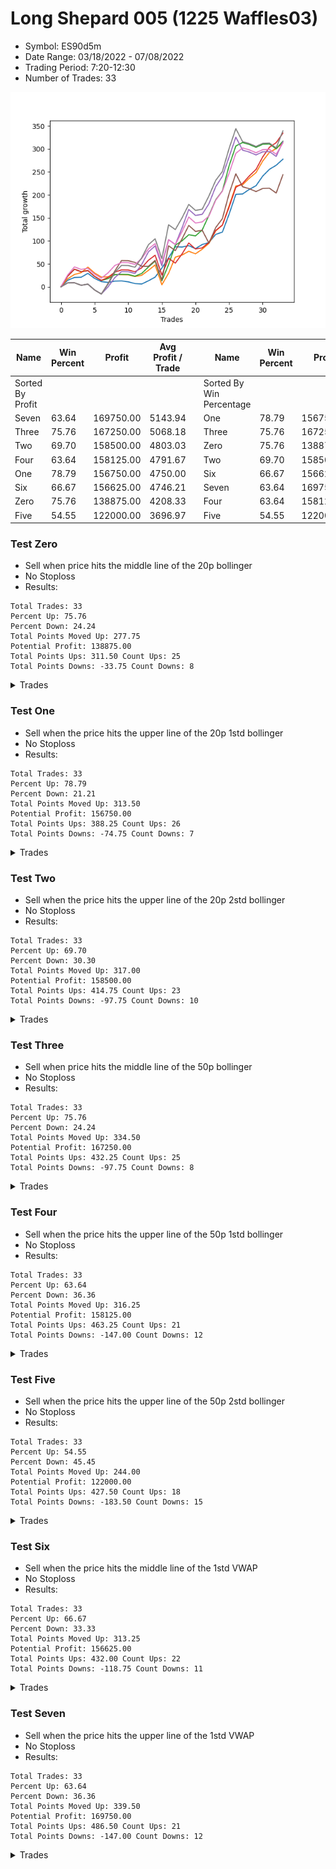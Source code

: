 # Long Shepard 005 (1225 Waffles03) 
- Symbol: ES90d5m
- Date Range: 03/18/2022 - 07/08/2022
- Trading Period: 7:20-12:30
- Number of Trades: 33

![Plot](LongShepard005(1225Waffles03)ES90d5m.png)

| Name | Win Percent | Profit | Avg Profit / Trade |     | Name | Win Percent | Profit | Avg Profit / Trade |
| ---- | ----------- | ------ | ------------------ | --- | ---- | ----------- | ------ | ------------------ |
| Sorted By <br> Profit | | | | | Sorted By <br> Win Percentage ||||
| Seven | 63.64 | 169750.00 | 5143.94 |     | One | 78.79 | 156750.00 | 4750.00 |
| Three | 75.76 | 167250.00 | 5068.18 |     | Three | 75.76 | 167250.00 | 5068.18 |
| Two | 69.70 | 158500.00 | 4803.03 |     | Zero | 75.76 | 138875.00 | 4208.33 |
| Four | 63.64 | 158125.00 | 4791.67 |     | Two | 69.70 | 158500.00 | 4803.03 |
| One | 78.79 | 156750.00 | 4750.00 |     | Six | 66.67 | 156625.00 | 4746.21 |
| Six | 66.67 | 156625.00 | 4746.21 |     | Seven | 63.64 | 169750.00 | 5143.94 |
| Zero | 75.76 | 138875.00 | 4208.33 |     | Four | 63.64 | 158125.00 | 4791.67 |
| Five | 54.55 | 122000.00 | 3696.97 |     | Five | 54.55 | 122000.00 | 3696.97 |

### Test Zero
* Sell when price hits the middle line of the 20p bollinger
* No Stoploss
* Results:
```
Total Trades: 33
Percent Up: 75.76
Percent Down: 24.24
Total Points Moved Up: 277.75
Potential Profit: 138875.00
Total Points Ups: 311.50 Count Ups: 25
Total Points Downs: -33.75 Count Downs: 8
```

<details><summary>Trades</summary>

<code>In: 2022-03-21 10:30:00		Out: 2022-03-21 11:00:15		Total Position Time: 30:15		Total Move Up: 14.25		Total to Date: 14.25</code> <br />
<code>In: 2022-03-21 10:35:00		Out: 2022-03-21 11:00:15		Total Position Time: 25:15		Total Move Up: 6.00		Total to Date: 20.25</code> <br />
<code>In: 2022-03-23 10:55:00		Out: 2022-03-23 11:28:15		Total Position Time: 33:15		Total Move Up: 0.50		Total to Date: 20.75</code> <br />
<code>In: 2022-03-23 11:15:00		Out: 2022-03-23 11:28:15		Total Position Time: 13:15		Total Move Up: 8.50		Total to Date: 29.25</code> <br />
<code>In: 2022-03-30 11:05:00		Out: 2022-03-30 12:47:25		Total Position Time: 102:25		Total Move Up: -11.00		Total to Date: 18.25</code> <br />
<code>In: 2022-03-30 11:35:00		Out: 2022-03-30 12:47:25		Total Position Time: 72:25		Total Move Up: -7.00		Total to Date: 11.25</code> <br />
<code>In: 2022-04-01 09:25:00		Out: 2022-04-01 10:36:15		Total Position Time: 71:15		Total Move Up: -1.75		Total to Date: 9.50</code> <br />
<code>In: 2022-04-01 09:40:00		Out: 2022-04-01 10:36:15		Total Position Time: 56:15		Total Move Up: 2.75		Total to Date: 12.25</code> <br />
<code>In: 2022-04-07 08:20:00		Out: 2022-04-07 09:10:45		Total Position Time: 50:45		Total Move Up: 0.50		Total to Date: 12.75</code> <br />
<code>In: 2022-04-12 11:45:00		Out: 2022-04-12 12:47:25		Total Position Time: 62:25		Total Move Up: -2.00		Total to Date: 10.75</code> <br />
<code>In: 2022-04-14 12:15:00		Out: 2022-04-14 12:50:00		Total Position Time: 35:00		Total Move Up: -3.75		Total to Date: 7.00</code> <br />
<code>In: 2022-04-18 08:55:00		Out: 2022-04-18 09:55:05		Total Position Time: 60:05		Total Move Up: -1.00		Total to Date: 6.00</code> <br />
<code>In: 2022-04-18 09:40:00		Out: 2022-04-18 09:55:05		Total Position Time: 15:05		Total Move Up: 7.00		Total to Date: 13.00</code> <br />
<code>In: 2022-04-20 12:05:00		Out: 2022-04-20 12:25:05		Total Position Time: 20:05		Total Move Up: 8.00		Total to Date: 21.00</code> <br />
<code>In: 2022-04-21 10:20:00		Out: 2022-04-21 10:31:15		Total Position Time: 11:15		Total Move Up: 19.75		Total to Date: 40.75</code> <br />
<code>In: 2022-05-02 11:45:00		Out: 2022-05-02 11:53:40		Total Position Time: 08:40		Total Move Up: 22.25		Total to Date: 63.00</code> <br />
<code>In: 2022-05-11 11:00:00		Out: 2022-05-11 11:23:35		Total Position Time: 23:35		Total Move Up: 24.25		Total to Date: 87.25</code> <br />
<code>In: 2022-05-12 11:00:00		Out: 2022-05-12 12:04:55		Total Position Time: 64:55		Total Move Up: -0.75		Total to Date: 86.50</code> <br />
<code>In: 2022-05-12 11:15:00		Out: 2022-05-12 12:04:55		Total Position Time: 49:55		Total Move Up: 3.00		Total to Date: 89.50</code> <br />
<code>In: 2022-06-08 10:15:00		Out: 2022-06-08 11:45:20		Total Position Time: 90:20		Total Move Up: -6.50		Total to Date: 83.00</code> <br />
<code>In: 2022-06-08 10:40:00		Out: 2022-06-08 11:45:20		Total Position Time: 65:20		Total Move Up: 9.00		Total to Date: 92.00</code> <br />
<code>In: 2022-06-13 07:30:00		Out: 2022-06-13 08:23:35		Total Position Time: 53:35		Total Move Up: 4.25		Total to Date: 96.25</code> <br />
<code>In: 2022-06-14 12:25:00		Out: 2022-06-14 12:30:55		Total Position Time: 05:55		Total Move Up: 17.75		Total to Date: 114.00</code> <br />
<code>In: 2022-06-14 12:30:00		Out: 2022-06-14 12:35:10		Total Position Time: 05:10		Total Move Up: 5.00		Total to Date: 119.00</code> <br />
<code>In: 2022-06-15 11:35:00		Out: 2022-06-15 11:40:10		Total Position Time: 05:10		Total Move Up: 39.25		Total to Date: 158.25</code> <br />
<code>In: 2022-06-15 11:40:00		Out: 2022-06-15 11:45:10		Total Position Time: 05:10		Total Move Up: 43.00		Total to Date: 201.25</code> <br />
<code>In: 2022-06-16 07:20:00		Out: 2022-06-16 08:25:50		Total Position Time: 65:50		Total Move Up: 0.75		Total to Date: 202.00</code> <br />
<code>In: 2022-06-16 11:35:00		Out: 2022-06-16 12:09:35		Total Position Time: 34:35		Total Move Up: 10.00		Total to Date: 212.00</code> <br />
<code>In: 2022-06-16 11:40:00		Out: 2022-06-16 12:09:35		Total Position Time: 29:35		Total Move Up: 8.00		Total to Date: 220.00</code> <br />
<code>In: 2022-06-16 11:55:00		Out: 2022-06-16 12:09:35		Total Position Time: 14:35		Total Move Up: 21.00		Total to Date: 241.00</code> <br />
<code>In: 2022-06-16 12:00:00		Out: 2022-06-16 12:09:35		Total Position Time: 09:35		Total Move Up: 14.75		Total to Date: 255.75</code> <br />
<code>In: 2022-06-16 12:05:00		Out: 2022-06-16 12:10:10		Total Position Time: 05:10		Total Move Up: 8.75		Total to Date: 264.50</code> <br />
<code>In: 2022-06-23 10:05:00		Out: 2022-06-23 10:23:20		Total Position Time: 18:20		Total Move Up: 13.25		Total to Date: 277.75</code> <br />


</details>

### Test One
* Sell when the price hits the upper line of the 20p 1std bollinger
* No Stoploss
* Results:
```
Total Trades: 33
Percent Up: 78.79
Percent Down: 21.21
Total Points Moved Up: 313.50
Potential Profit: 156750.00
Total Points Ups: 388.25 Count Ups: 26
Total Points Downs: -74.75 Count Downs: 7
```

<details><summary>Trades</summary>

<code>In: 2022-03-21 10:30:00		Out: 2022-03-21 11:21:40		Total Position Time: 51:40		Total Move Up: 17.50		Total to Date: 17.50</code> <br />
<code>In: 2022-03-21 10:35:00		Out: 2022-03-21 11:21:40		Total Position Time: 46:40		Total Move Up: 9.25		Total to Date: 26.75</code> <br />
<code>In: 2022-03-23 10:55:00		Out: 2022-03-23 11:48:45		Total Position Time: 53:45		Total Move Up: 4.00		Total to Date: 30.75</code> <br />
<code>In: 2022-03-23 11:15:00		Out: 2022-03-23 11:48:45		Total Position Time: 33:45		Total Move Up: 12.00		Total to Date: 42.75</code> <br />
<code>In: 2022-03-30 11:05:00		Out: 2022-03-30 12:50:00		Total Position Time: 105:00		Total Move Up: -12.75		Total to Date: 30.00</code> <br />
<code>In: 2022-03-30 11:35:00		Out: 2022-03-30 12:50:00		Total Position Time: 75:00		Total Move Up: -8.75		Total to Date: 21.25</code> <br />
<code>In: 2022-04-01 09:25:00		Out: 2022-04-01 10:37:05		Total Position Time: 72:05		Total Move Up: 0.50		Total to Date: 21.75</code> <br />
<code>In: 2022-04-01 09:40:00		Out: 2022-04-01 10:37:05		Total Position Time: 57:05		Total Move Up: 5.00		Total to Date: 26.75</code> <br />
<code>In: 2022-04-07 08:20:00		Out: 2022-04-07 10:03:10		Total Position Time: 103:10		Total Move Up: -0.50		Total to Date: 26.25</code> <br />
<code>In: 2022-04-12 11:45:00		Out: 2022-04-12 12:50:00		Total Position Time: 65:00		Total Move Up: -0.25		Total to Date: 26.00</code> <br />
<code>In: 2022-04-14 12:15:00		Out: 2022-04-14 12:50:00		Total Position Time: 35:00		Total Move Up: -3.75		Total to Date: 22.25</code> <br />
<code>In: 2022-04-18 08:55:00		Out: 2022-04-18 10:08:10		Total Position Time: 73:10		Total Move Up: 2.75		Total to Date: 25.00</code> <br />
<code>In: 2022-04-18 09:40:00		Out: 2022-04-18 10:08:10		Total Position Time: 28:10		Total Move Up: 10.75		Total to Date: 35.75</code> <br />
<code>In: 2022-04-20 12:05:00		Out: 2022-04-20 12:45:15		Total Position Time: 40:15		Total Move Up: 11.75		Total to Date: 47.50</code> <br />
<code>In: 2022-04-21 10:20:00		Out: 2022-04-21 12:50:00		Total Position Time: 150:00		Total Move Up: -43.25		Total to Date: 4.25</code> <br />
<code>In: 2022-05-02 11:45:00		Out: 2022-05-02 12:05:15		Total Position Time: 20:15		Total Move Up: 25.25		Total to Date: 29.50</code> <br />
<code>In: 2022-05-11 11:00:00		Out: 2022-05-11 11:25:45		Total Position Time: 25:45		Total Move Up: 35.00		Total to Date: 64.50</code> <br />
<code>In: 2022-05-12 11:00:00		Out: 2022-05-12 12:18:20		Total Position Time: 78:20		Total Move Up: 4.50		Total to Date: 69.00</code> <br />
<code>In: 2022-05-12 11:15:00		Out: 2022-05-12 12:18:20		Total Position Time: 63:20		Total Move Up: 8.25		Total to Date: 77.25</code> <br />
<code>In: 2022-06-08 10:15:00		Out: 2022-06-08 12:21:10		Total Position Time: 126:10		Total Move Up: -5.50		Total to Date: 71.75</code> <br />
<code>In: 2022-06-08 10:40:00		Out: 2022-06-08 12:21:10		Total Position Time: 101:10		Total Move Up: 10.00		Total to Date: 81.75</code> <br />
<code>In: 2022-06-13 07:30:00		Out: 2022-06-13 08:40:05		Total Position Time: 70:05		Total Move Up: 12.75		Total to Date: 94.50</code> <br />
<code>In: 2022-06-14 12:25:00		Out: 2022-06-14 12:38:05		Total Position Time: 13:05		Total Move Up: 27.00		Total to Date: 121.50</code> <br />
<code>In: 2022-06-14 12:30:00		Out: 2022-06-14 12:38:05		Total Position Time: 08:05		Total Move Up: 12.75		Total to Date: 134.25</code> <br />
<code>In: 2022-06-15 11:35:00		Out: 2022-06-15 11:40:30		Total Position Time: 05:30		Total Move Up: 42.25		Total to Date: 176.50</code> <br />
<code>In: 2022-06-15 11:40:00		Out: 2022-06-15 11:45:10		Total Position Time: 05:10		Total Move Up: 43.00		Total to Date: 219.50</code> <br />
<code>In: 2022-06-16 07:20:00		Out: 2022-06-16 10:01:45		Total Position Time: 161:45		Total Move Up: 2.50		Total to Date: 222.00</code> <br />
<code>In: 2022-06-16 11:35:00		Out: 2022-06-16 12:20:15		Total Position Time: 45:15		Total Move Up: 14.25		Total to Date: 236.25</code> <br />
<code>In: 2022-06-16 11:40:00		Out: 2022-06-16 12:20:15		Total Position Time: 40:15		Total Move Up: 12.25		Total to Date: 248.50</code> <br />
<code>In: 2022-06-16 11:55:00		Out: 2022-06-16 12:20:15		Total Position Time: 25:15		Total Move Up: 25.25		Total to Date: 273.75</code> <br />
<code>In: 2022-06-16 12:00:00		Out: 2022-06-16 12:20:15		Total Position Time: 20:15		Total Move Up: 19.00		Total to Date: 292.75</code> <br />
<code>In: 2022-06-16 12:05:00		Out: 2022-06-16 12:20:15		Total Position Time: 15:15		Total Move Up: 8.00		Total to Date: 300.75</code> <br />
<code>In: 2022-06-23 10:05:00		Out: 2022-06-23 10:50:10		Total Position Time: 45:10		Total Move Up: 12.75		Total to Date: 313.50</code> <br />


</details>

### Test Two
* Sell when the price hits the upper line of the 20p 2std bollinger
* No Stoploss
* Results:
```
Total Trades: 33
Percent Up: 69.70
Percent Down: 30.30
Total Points Moved Up: 317.00
Potential Profit: 158500.00
Total Points Ups: 414.75 Count Ups: 23
Total Points Downs: -97.75 Count Downs: 10
```

<details><summary>Trades</summary>

<code>In: 2022-03-21 10:30:00		Out: 2022-03-21 11:29:05		Total Position Time: 59:05		Total Move Up: 23.25		Total to Date: 23.25</code> <br />
<code>In: 2022-03-21 10:35:00		Out: 2022-03-21 11:29:05		Total Position Time: 54:05		Total Move Up: 15.00		Total to Date: 38.25</code> <br />
<code>In: 2022-03-23 10:55:00		Out: 2022-03-23 12:50:00		Total Position Time: 115:00		Total Move Up: -5.50		Total to Date: 32.75</code> <br />
<code>In: 2022-03-23 11:15:00		Out: 2022-03-23 12:50:00		Total Position Time: 95:00		Total Move Up: 2.50		Total to Date: 35.25</code> <br />
<code>In: 2022-03-30 11:05:00		Out: 2022-03-30 12:50:00		Total Position Time: 105:00		Total Move Up: -12.75		Total to Date: 22.50</code> <br />
<code>In: 2022-03-30 11:35:00		Out: 2022-03-30 12:50:00		Total Position Time: 75:00		Total Move Up: -8.75		Total to Date: 13.75</code> <br />
<code>In: 2022-04-01 09:25:00		Out: 2022-04-01 10:38:20		Total Position Time: 73:20		Total Move Up: 4.00		Total to Date: 17.75</code> <br />
<code>In: 2022-04-01 09:40:00		Out: 2022-04-01 10:38:20		Total Position Time: 58:20		Total Move Up: 8.50		Total to Date: 26.25</code> <br />
<code>In: 2022-04-07 08:20:00		Out: 2022-04-07 10:06:40		Total Position Time: 106:40		Total Move Up: 0.75		Total to Date: 27.00</code> <br />
<code>In: 2022-04-12 11:45:00		Out: 2022-04-12 12:50:00		Total Position Time: 65:00		Total Move Up: -0.25		Total to Date: 26.75</code> <br />
<code>In: 2022-04-14 12:15:00		Out: 2022-04-14 12:50:00		Total Position Time: 35:00		Total Move Up: -3.75		Total to Date: 23.00</code> <br />
<code>In: 2022-04-18 08:55:00		Out: 2022-04-18 10:10:25		Total Position Time: 75:25		Total Move Up: 6.00		Total to Date: 29.00</code> <br />
<code>In: 2022-04-18 09:40:00		Out: 2022-04-18 10:10:25		Total Position Time: 30:25		Total Move Up: 14.00		Total to Date: 43.00</code> <br />
<code>In: 2022-04-20 12:05:00		Out: 2022-04-20 12:50:00		Total Position Time: 45:00		Total Move Up: 13.00		Total to Date: 56.00</code> <br />
<code>In: 2022-04-21 10:20:00		Out: 2022-04-21 12:50:00		Total Position Time: 150:00		Total Move Up: -43.25		Total to Date: 12.75</code> <br />
<code>In: 2022-05-02 11:45:00		Out: 2022-05-02 12:09:40		Total Position Time: 24:40		Total Move Up: 35.75		Total to Date: 48.50</code> <br />
<code>In: 2022-05-11 11:00:00		Out: 2022-05-11 11:44:25		Total Position Time: 44:25		Total Move Up: 42.00		Total to Date: 90.50</code> <br />
<code>In: 2022-05-12 11:00:00		Out: 2022-05-12 12:19:20		Total Position Time: 79:20		Total Move Up: 9.50		Total to Date: 100.00</code> <br />
<code>In: 2022-05-12 11:15:00		Out: 2022-05-12 12:19:20		Total Position Time: 64:20		Total Move Up: 13.25		Total to Date: 113.25</code> <br />
<code>In: 2022-06-08 10:15:00		Out: 2022-06-08 12:22:55		Total Position Time: 127:55		Total Move Up: -2.50		Total to Date: 110.75</code> <br />
<code>In: 2022-06-08 10:40:00		Out: 2022-06-08 12:22:55		Total Position Time: 102:55		Total Move Up: 13.00		Total to Date: 123.75</code> <br />
<code>In: 2022-06-13 07:30:00		Out: 2022-06-13 09:34:05		Total Position Time: 124:05		Total Move Up: 31.75		Total to Date: 155.50</code> <br />
<code>In: 2022-06-14 12:25:00		Out: 2022-06-14 12:50:00		Total Position Time: 25:00		Total Move Up: 33.75		Total to Date: 189.25</code> <br />
<code>In: 2022-06-14 12:30:00		Out: 2022-06-14 12:50:00		Total Position Time: 20:00		Total Move Up: 19.50		Total to Date: 208.75</code> <br />
<code>In: 2022-06-15 11:35:00		Out: 2022-06-15 11:41:00		Total Position Time: 06:00		Total Move Up: 54.75		Total to Date: 263.50</code> <br />
<code>In: 2022-06-15 11:40:00		Out: 2022-06-15 11:45:10		Total Position Time: 05:10		Total Move Up: 43.00		Total to Date: 306.50</code> <br />
<code>In: 2022-06-16 07:20:00		Out: 2022-06-16 10:08:10		Total Position Time: 168:10		Total Move Up: 7.50		Total to Date: 314.00</code> <br />
<code>In: 2022-06-16 11:35:00		Out: 2022-06-16 12:50:00		Total Position Time: 75:00		Total Move Up: -4.25		Total to Date: 309.75</code> <br />
<code>In: 2022-06-16 11:40:00		Out: 2022-06-16 12:50:00		Total Position Time: 70:00		Total Move Up: -6.25		Total to Date: 303.50</code> <br />
<code>In: 2022-06-16 11:55:00		Out: 2022-06-16 12:50:00		Total Position Time: 55:00		Total Move Up: 6.75		Total to Date: 310.25</code> <br />
<code>In: 2022-06-16 12:00:00		Out: 2022-06-16 12:50:00		Total Position Time: 50:00		Total Move Up: 0.50		Total to Date: 310.75</code> <br />
<code>In: 2022-06-16 12:05:00		Out: 2022-06-16 12:50:00		Total Position Time: 45:00		Total Move Up: -10.50		Total to Date: 300.25</code> <br />
<code>In: 2022-06-23 10:05:00		Out: 2022-06-23 11:02:10		Total Position Time: 57:10		Total Move Up: 16.75		Total to Date: 317.00</code> <br />


</details>

### Test Three
* Sell when price hits the middle line of the 50p bollinger
* No Stoploss
* Results:
```
Total Trades: 33
Percent Up: 75.76
Percent Down: 24.24
Total Points Moved Up: 334.50
Potential Profit: 167250.00
Total Points Ups: 432.25 Count Ups: 25
Total Points Downs: -97.75 Count Downs: 8
```

<details><summary>Trades</summary>

<code>In: 2022-03-21 10:30:00		Out: 2022-03-21 11:30:15		Total Position Time: 60:15		Total Move Up: 23.25		Total to Date: 23.25</code> <br />
<code>In: 2022-03-21 10:35:00		Out: 2022-03-21 11:30:15		Total Position Time: 55:15		Total Move Up: 15.00		Total to Date: 38.25</code> <br />
<code>In: 2022-03-23 10:55:00		Out: 2022-03-23 12:50:00		Total Position Time: 115:00		Total Move Up: -5.50		Total to Date: 32.75</code> <br />
<code>In: 2022-03-23 11:15:00		Out: 2022-03-23 12:50:00		Total Position Time: 95:00		Total Move Up: 2.50		Total to Date: 35.25</code> <br />
<code>In: 2022-03-30 11:05:00		Out: 2022-03-30 12:50:00		Total Position Time: 105:00		Total Move Up: -12.75		Total to Date: 22.50</code> <br />
<code>In: 2022-03-30 11:35:00		Out: 2022-03-30 12:50:00		Total Position Time: 75:00		Total Move Up: -8.75		Total to Date: 13.75</code> <br />
<code>In: 2022-04-01 09:25:00		Out: 2022-04-01 11:02:35		Total Position Time: 97:35		Total Move Up: 6.75		Total to Date: 20.50</code> <br />
<code>In: 2022-04-01 09:40:00		Out: 2022-04-01 11:02:35		Total Position Time: 82:35		Total Move Up: 11.25		Total to Date: 31.75</code> <br />
<code>In: 2022-04-07 08:20:00		Out: 2022-04-07 10:11:40		Total Position Time: 111:40		Total Move Up: 5.00		Total to Date: 36.75</code> <br />
<code>In: 2022-04-12 11:45:00		Out: 2022-04-12 12:50:00		Total Position Time: 65:00		Total Move Up: -0.25		Total to Date: 36.50</code> <br />
<code>In: 2022-04-14 12:15:00		Out: 2022-04-14 12:50:00		Total Position Time: 35:00		Total Move Up: -3.75		Total to Date: 32.75</code> <br />
<code>In: 2022-04-18 08:55:00		Out: 2022-04-18 10:31:35		Total Position Time: 96:35		Total Move Up: 8.50		Total to Date: 41.25</code> <br />
<code>In: 2022-04-18 09:40:00		Out: 2022-04-18 10:31:35		Total Position Time: 51:35		Total Move Up: 16.50		Total to Date: 57.75</code> <br />
<code>In: 2022-04-20 12:05:00		Out: 2022-04-20 12:25:50		Total Position Time: 20:50		Total Move Up: 11.00		Total to Date: 68.75</code> <br />
<code>In: 2022-04-21 10:20:00		Out: 2022-04-21 12:50:00		Total Position Time: 150:00		Total Move Up: -43.25		Total to Date: 25.50</code> <br />
<code>In: 2022-05-02 11:45:00		Out: 2022-05-02 12:10:10		Total Position Time: 25:10		Total Move Up: 36.50		Total to Date: 62.00</code> <br />
<code>In: 2022-05-11 11:00:00		Out: 2022-05-11 12:50:00		Total Position Time: 110:00		Total Move Up: -10.50		Total to Date: 51.50</code> <br />
<code>In: 2022-05-12 11:00:00		Out: 2022-05-12 12:21:25		Total Position Time: 81:25		Total Move Up: 20.00		Total to Date: 71.50</code> <br />
<code>In: 2022-05-12 11:15:00		Out: 2022-05-12 12:21:25		Total Position Time: 66:25		Total Move Up: 23.75		Total to Date: 95.25</code> <br />
<code>In: 2022-06-08 10:15:00		Out: 2022-06-08 12:50:00		Total Position Time: 155:00		Total Move Up: -13.00		Total to Date: 82.25</code> <br />
<code>In: 2022-06-08 10:40:00		Out: 2022-06-08 12:50:00		Total Position Time: 130:00		Total Move Up: 2.50		Total to Date: 84.75</code> <br />
<code>In: 2022-06-13 07:30:00		Out: 2022-06-13 10:42:25		Total Position Time: 192:25		Total Move Up: 11.75		Total to Date: 96.50</code> <br />
<code>In: 2022-06-14 12:25:00		Out: 2022-06-14 12:37:55		Total Position Time: 12:55		Total Move Up: 26.00		Total to Date: 122.50</code> <br />
<code>In: 2022-06-14 12:30:00		Out: 2022-06-14 12:37:55		Total Position Time: 07:55		Total Move Up: 11.75		Total to Date: 134.25</code> <br />
<code>In: 2022-06-15 11:35:00		Out: 2022-06-15 11:40:10		Total Position Time: 05:10		Total Move Up: 39.25		Total to Date: 173.50</code> <br />
<code>In: 2022-06-15 11:40:00		Out: 2022-06-15 11:45:10		Total Position Time: 05:10		Total Move Up: 43.00		Total to Date: 216.50</code> <br />
<code>In: 2022-06-16 07:20:00		Out: 2022-06-16 10:28:50		Total Position Time: 188:50		Total Move Up: 8.50		Total to Date: 225.00</code> <br />
<code>In: 2022-06-16 11:35:00		Out: 2022-06-16 12:10:20		Total Position Time: 35:20		Total Move Up: 16.25		Total to Date: 241.25</code> <br />
<code>In: 2022-06-16 11:40:00		Out: 2022-06-16 12:10:20		Total Position Time: 30:20		Total Move Up: 14.25		Total to Date: 255.50</code> <br />
<code>In: 2022-06-16 11:55:00		Out: 2022-06-16 12:10:20		Total Position Time: 15:20		Total Move Up: 27.25		Total to Date: 282.75</code> <br />
<code>In: 2022-06-16 12:00:00		Out: 2022-06-16 12:10:20		Total Position Time: 10:20		Total Move Up: 21.00		Total to Date: 303.75</code> <br />
<code>In: 2022-06-16 12:05:00		Out: 2022-06-16 12:10:20		Total Position Time: 05:20		Total Move Up: 10.00		Total to Date: 313.75</code> <br />
<code>In: 2022-06-23 10:05:00		Out: 2022-06-23 11:28:05		Total Position Time: 83:05		Total Move Up: 20.75		Total to Date: 334.50</code> <br />


</details>

### Test Four
* Sell when the price hits the upper line of the 50p 1std bollinger
* No Stoploss
* Results:
```
Total Trades: 33
Percent Up: 63.64
Percent Down: 36.36
Total Points Moved Up: 316.25
Potential Profit: 158125.00
Total Points Ups: 463.25 Count Ups: 21
Total Points Downs: -147.00 Count Downs: 12
```

<details><summary>Trades</summary>

<code>In: 2022-03-21 10:30:00		Out: 2022-03-21 12:50:00		Total Position Time: 140:00		Total Move Up: 8.50		Total to Date: 8.50</code> <br />
<code>In: 2022-03-21 10:35:00		Out: 2022-03-21 12:50:00		Total Position Time: 135:00		Total Move Up: 0.25		Total to Date: 8.75</code> <br />
<code>In: 2022-03-23 10:55:00		Out: 2022-03-23 12:50:00		Total Position Time: 115:00		Total Move Up: -5.50		Total to Date: 3.25</code> <br />
<code>In: 2022-03-23 11:15:00		Out: 2022-03-23 12:50:00		Total Position Time: 95:00		Total Move Up: 2.50		Total to Date: 5.75</code> <br />
<code>In: 2022-03-30 11:05:00		Out: 2022-03-30 12:50:00		Total Position Time: 105:00		Total Move Up: -12.75		Total to Date: -7.00</code> <br />
<code>In: 2022-03-30 11:35:00		Out: 2022-03-30 12:50:00		Total Position Time: 75:00		Total Move Up: -8.75		Total to Date: -15.75</code> <br />
<code>In: 2022-04-01 09:25:00		Out: 2022-04-01 11:06:00		Total Position Time: 101:00		Total Move Up: 15.50		Total to Date: -0.25</code> <br />
<code>In: 2022-04-01 09:40:00		Out: 2022-04-01 11:06:00		Total Position Time: 86:00		Total Move Up: 20.00		Total to Date: 19.75</code> <br />
<code>In: 2022-04-07 08:20:00		Out: 2022-04-07 10:19:30		Total Position Time: 119:30		Total Move Up: 13.25		Total to Date: 33.00</code> <br />
<code>In: 2022-04-12 11:45:00		Out: 2022-04-12 12:50:00		Total Position Time: 65:00		Total Move Up: -0.25		Total to Date: 32.75</code> <br />
<code>In: 2022-04-14 12:15:00		Out: 2022-04-14 12:50:00		Total Position Time: 35:00		Total Move Up: -3.75		Total to Date: 29.00</code> <br />
<code>In: 2022-04-18 08:55:00		Out: 2022-04-18 10:35:40		Total Position Time: 100:40		Total Move Up: 19.50		Total to Date: 48.50</code> <br />
<code>In: 2022-04-18 09:40:00		Out: 2022-04-18 10:35:40		Total Position Time: 55:40		Total Move Up: 27.50		Total to Date: 76.00</code> <br />
<code>In: 2022-04-20 12:05:00		Out: 2022-04-20 12:50:00		Total Position Time: 45:00		Total Move Up: 13.00		Total to Date: 89.00</code> <br />
<code>In: 2022-04-21 10:20:00		Out: 2022-04-21 12:50:00		Total Position Time: 150:00		Total Move Up: -43.25		Total to Date: 45.75</code> <br />
<code>In: 2022-05-02 11:45:00		Out: 2022-05-02 12:20:25		Total Position Time: 35:25		Total Move Up: 56.75		Total to Date: 102.50</code> <br />
<code>In: 2022-05-11 11:00:00		Out: 2022-05-11 12:50:00		Total Position Time: 110:00		Total Move Up: -10.50		Total to Date: 92.00</code> <br />
<code>In: 2022-05-12 11:00:00		Out: 2022-05-12 12:43:05		Total Position Time: 103:05		Total Move Up: 36.25		Total to Date: 128.25</code> <br />
<code>In: 2022-05-12 11:15:00		Out: 2022-05-12 12:43:05		Total Position Time: 88:05		Total Move Up: 40.00		Total to Date: 168.25</code> <br />
<code>In: 2022-06-08 10:15:00		Out: 2022-06-08 12:50:00		Total Position Time: 155:00		Total Move Up: -13.00		Total to Date: 155.25</code> <br />
<code>In: 2022-06-08 10:40:00		Out: 2022-06-08 12:50:00		Total Position Time: 130:00		Total Move Up: 2.50		Total to Date: 157.75</code> <br />
<code>In: 2022-06-13 07:30:00		Out: 2022-06-13 10:48:30		Total Position Time: 198:30		Total Move Up: 23.00		Total to Date: 180.75</code> <br />
<code>In: 2022-06-14 12:25:00		Out: 2022-06-14 12:49:10		Total Position Time: 24:10		Total Move Up: 37.00		Total to Date: 217.75</code> <br />
<code>In: 2022-06-14 12:30:00		Out: 2022-06-14 12:49:10		Total Position Time: 19:10		Total Move Up: 22.75		Total to Date: 240.50</code> <br />
<code>In: 2022-06-15 11:35:00		Out: 2022-06-15 11:40:30		Total Position Time: 05:30		Total Move Up: 42.25		Total to Date: 282.75</code> <br />
<code>In: 2022-06-15 11:40:00		Out: 2022-06-15 11:45:10		Total Position Time: 05:10		Total Move Up: 43.00		Total to Date: 325.75</code> <br />
<code>In: 2022-06-16 07:20:00		Out: 2022-06-16 12:50:00		Total Position Time: 330:00		Total Move Up: -28.25		Total to Date: 297.50</code> <br />
<code>In: 2022-06-16 11:35:00		Out: 2022-06-16 12:50:00		Total Position Time: 75:00		Total Move Up: -4.25		Total to Date: 293.25</code> <br />
<code>In: 2022-06-16 11:40:00		Out: 2022-06-16 12:50:00		Total Position Time: 70:00		Total Move Up: -6.25		Total to Date: 287.00</code> <br />
<code>In: 2022-06-16 11:55:00		Out: 2022-06-16 12:50:00		Total Position Time: 55:00		Total Move Up: 6.75		Total to Date: 293.75</code> <br />
<code>In: 2022-06-16 12:00:00		Out: 2022-06-16 12:50:00		Total Position Time: 50:00		Total Move Up: 0.50		Total to Date: 294.25</code> <br />
<code>In: 2022-06-16 12:05:00		Out: 2022-06-16 12:50:00		Total Position Time: 45:00		Total Move Up: -10.50		Total to Date: 283.75</code> <br />
<code>In: 2022-06-23 10:05:00		Out: 2022-06-23 12:06:50		Total Position Time: 121:50		Total Move Up: 32.50		Total to Date: 316.25</code> <br />


</details>

### Test Five
* Sell when the price hits the upper line of the 50p 2std bollinger
* No Stoploss
* Results:
```
Total Trades: 33
Percent Up: 54.55
Percent Down: 45.45
Total Points Moved Up: 244.00
Potential Profit: 122000.00
Total Points Ups: 427.50 Count Ups: 18
Total Points Downs: -183.50 Count Downs: 15
```

<details><summary>Trades</summary>

<code>In: 2022-03-21 10:30:00		Out: 2022-03-21 12:50:00		Total Position Time: 140:00		Total Move Up: 8.50		Total to Date: 8.50</code> <br />
<code>In: 2022-03-21 10:35:00		Out: 2022-03-21 12:50:00		Total Position Time: 135:00		Total Move Up: 0.25		Total to Date: 8.75</code> <br />
<code>In: 2022-03-23 10:55:00		Out: 2022-03-23 12:50:00		Total Position Time: 115:00		Total Move Up: -5.50		Total to Date: 3.25</code> <br />
<code>In: 2022-03-23 11:15:00		Out: 2022-03-23 12:50:00		Total Position Time: 95:00		Total Move Up: 2.50		Total to Date: 5.75</code> <br />
<code>In: 2022-03-30 11:05:00		Out: 2022-03-30 12:50:00		Total Position Time: 105:00		Total Move Up: -12.75		Total to Date: -7.00</code> <br />
<code>In: 2022-03-30 11:35:00		Out: 2022-03-30 12:50:00		Total Position Time: 75:00		Total Move Up: -8.75		Total to Date: -15.75</code> <br />
<code>In: 2022-04-01 09:25:00		Out: 2022-04-01 11:31:40		Total Position Time: 126:40		Total Move Up: 22.75		Total to Date: 7.00</code> <br />
<code>In: 2022-04-01 09:40:00		Out: 2022-04-01 11:31:40		Total Position Time: 111:40		Total Move Up: 27.25		Total to Date: 34.25</code> <br />
<code>In: 2022-04-07 08:20:00		Out: 2022-04-07 10:56:10		Total Position Time: 156:10		Total Move Up: 22.75		Total to Date: 57.00</code> <br />
<code>In: 2022-04-12 11:45:00		Out: 2022-04-12 12:50:00		Total Position Time: 65:00		Total Move Up: -0.25		Total to Date: 56.75</code> <br />
<code>In: 2022-04-14 12:15:00		Out: 2022-04-14 12:50:00		Total Position Time: 35:00		Total Move Up: -3.75		Total to Date: 53.00</code> <br />
<code>In: 2022-04-18 08:55:00		Out: 2022-04-18 12:50:00		Total Position Time: 235:00		Total Move Up: -8.25		Total to Date: 44.75</code> <br />
<code>In: 2022-04-18 09:40:00		Out: 2022-04-18 12:50:00		Total Position Time: 190:00		Total Move Up: -0.25		Total to Date: 44.50</code> <br />
<code>In: 2022-04-20 12:05:00		Out: 2022-04-20 12:50:00		Total Position Time: 45:00		Total Move Up: 13.00		Total to Date: 57.50</code> <br />
<code>In: 2022-04-21 10:20:00		Out: 2022-04-21 12:50:00		Total Position Time: 150:00		Total Move Up: -43.25		Total to Date: 14.25</code> <br />
<code>In: 2022-05-02 11:45:00		Out: 2022-05-02 12:30:30		Total Position Time: 45:30		Total Move Up: 75.00		Total to Date: 89.25</code> <br />
<code>In: 2022-05-11 11:00:00		Out: 2022-05-11 12:50:00		Total Position Time: 110:00		Total Move Up: -10.50		Total to Date: 78.75</code> <br />
<code>In: 2022-05-12 11:00:00		Out: 2022-05-12 12:50:00		Total Position Time: 110:00		Total Move Up: 25.50		Total to Date: 104.25</code> <br />
<code>In: 2022-05-12 11:15:00		Out: 2022-05-12 12:50:00		Total Position Time: 95:00		Total Move Up: 29.25		Total to Date: 133.50</code> <br />
<code>In: 2022-06-08 10:15:00		Out: 2022-06-08 12:50:00		Total Position Time: 155:00		Total Move Up: -13.00		Total to Date: 120.50</code> <br />
<code>In: 2022-06-08 10:40:00		Out: 2022-06-08 12:50:00		Total Position Time: 130:00		Total Move Up: 2.50		Total to Date: 123.00</code> <br />
<code>In: 2022-06-13 07:30:00		Out: 2022-06-13 12:50:00		Total Position Time: 320:00		Total Move Up: -28.00		Total to Date: 95.00</code> <br />
<code>In: 2022-06-14 12:25:00		Out: 2022-06-14 12:50:00		Total Position Time: 25:00		Total Move Up: 33.75		Total to Date: 128.75</code> <br />
<code>In: 2022-06-14 12:30:00		Out: 2022-06-14 12:50:00		Total Position Time: 20:00		Total Move Up: 19.50		Total to Date: 148.25</code> <br />
<code>In: 2022-06-15 11:35:00		Out: 2022-06-15 11:41:00		Total Position Time: 06:00		Total Move Up: 54.75		Total to Date: 203.00</code> <br />
<code>In: 2022-06-15 11:40:00		Out: 2022-06-15 11:45:10		Total Position Time: 05:10		Total Move Up: 43.00		Total to Date: 246.00</code> <br />
<code>In: 2022-06-16 07:20:00		Out: 2022-06-16 12:50:00		Total Position Time: 330:00		Total Move Up: -28.25		Total to Date: 217.75</code> <br />
<code>In: 2022-06-16 11:35:00		Out: 2022-06-16 12:50:00		Total Position Time: 75:00		Total Move Up: -4.25		Total to Date: 213.50</code> <br />
<code>In: 2022-06-16 11:40:00		Out: 2022-06-16 12:50:00		Total Position Time: 70:00		Total Move Up: -6.25		Total to Date: 207.25</code> <br />
<code>In: 2022-06-16 11:55:00		Out: 2022-06-16 12:50:00		Total Position Time: 55:00		Total Move Up: 6.75		Total to Date: 214.00</code> <br />
<code>In: 2022-06-16 12:00:00		Out: 2022-06-16 12:50:00		Total Position Time: 50:00		Total Move Up: 0.50		Total to Date: 214.50</code> <br />
<code>In: 2022-06-16 12:05:00		Out: 2022-06-16 12:50:00		Total Position Time: 45:00		Total Move Up: -10.50		Total to Date: 204.00</code> <br />
<code>In: 2022-06-23 10:05:00		Out: 2022-06-23 12:31:00		Total Position Time: 146:00		Total Move Up: 40.00		Total to Date: 244.00</code> <br />


</details>

### Test Six
* Sell when the price hits the middle line of the 1std VWAP
* No Stoploss
* Results:
```
Total Trades: 33
Percent Up: 66.67
Percent Down: 33.33
Total Points Moved Up: 313.25
Potential Profit: 156625.00
Total Points Ups: 432.00 Count Ups: 22
Total Points Downs: -118.75 Count Downs: 11
```

<details><summary>Trades</summary>

<code>In: 2022-03-21 10:30:00		Out: 2022-03-21 11:46:15		Total Position Time: 76:15		Total Move Up: 25.75		Total to Date: 25.75</code> <br />
<code>In: 2022-03-21 10:35:00		Out: 2022-03-21 11:46:15		Total Position Time: 71:15		Total Move Up: 17.50		Total to Date: 43.25</code> <br />
<code>In: 2022-03-23 10:55:00		Out: 2022-03-23 12:50:00		Total Position Time: 115:00		Total Move Up: -5.50		Total to Date: 37.75</code> <br />
<code>In: 2022-03-23 11:15:00		Out: 2022-03-23 12:50:00		Total Position Time: 95:00		Total Move Up: 2.50		Total to Date: 40.25</code> <br />
<code>In: 2022-03-30 11:05:00		Out: 2022-03-30 12:50:00		Total Position Time: 105:00		Total Move Up: -12.75		Total to Date: 27.50</code> <br />
<code>In: 2022-03-30 11:35:00		Out: 2022-03-30 12:50:00		Total Position Time: 75:00		Total Move Up: -8.75		Total to Date: 18.75</code> <br />
<code>In: 2022-04-01 09:25:00		Out: 2022-04-01 11:05:00		Total Position Time: 100:00		Total Move Up: 11.50		Total to Date: 30.25</code> <br />
<code>In: 2022-04-01 09:40:00		Out: 2022-04-01 11:05:00		Total Position Time: 85:00		Total Move Up: 16.00		Total to Date: 46.25</code> <br />
<code>In: 2022-04-07 08:20:00		Out: 2022-04-07 10:12:10		Total Position Time: 112:10		Total Move Up: 6.50		Total to Date: 52.75</code> <br />
<code>In: 2022-04-12 11:45:00		Out: 2022-04-12 12:50:00		Total Position Time: 65:00		Total Move Up: -0.25		Total to Date: 52.50</code> <br />
<code>In: 2022-04-14 12:15:00		Out: 2022-04-14 12:50:00		Total Position Time: 35:00		Total Move Up: -3.75		Total to Date: 48.75</code> <br />
<code>In: 2022-04-18 08:55:00		Out: 2022-04-18 10:32:10		Total Position Time: 97:10		Total Move Up: 12.75		Total to Date: 61.50</code> <br />
<code>In: 2022-04-18 09:40:00		Out: 2022-04-18 10:32:10		Total Position Time: 52:10		Total Move Up: 20.75		Total to Date: 82.25</code> <br />
<code>In: 2022-04-20 12:05:00		Out: 2022-04-20 12:26:10		Total Position Time: 21:10		Total Move Up: 11.75		Total to Date: 94.00</code> <br />
<code>In: 2022-04-21 10:20:00		Out: 2022-04-21 12:50:00		Total Position Time: 150:00		Total Move Up: -43.25		Total to Date: 50.75</code> <br />
<code>In: 2022-05-02 11:45:00		Out: 2022-05-02 12:16:15		Total Position Time: 31:15		Total Move Up: 51.75		Total to Date: 102.50</code> <br />
<code>In: 2022-05-11 11:00:00		Out: 2022-05-11 12:50:00		Total Position Time: 110:00		Total Move Up: -10.50		Total to Date: 92.00</code> <br />
<code>In: 2022-05-12 11:00:00		Out: 2022-05-12 12:23:20		Total Position Time: 83:20		Total Move Up: 28.00		Total to Date: 120.00</code> <br />
<code>In: 2022-05-12 11:15:00		Out: 2022-05-12 12:23:20		Total Position Time: 68:20		Total Move Up: 31.75		Total to Date: 151.75</code> <br />
<code>In: 2022-06-08 10:15:00		Out: 2022-06-08 12:50:00		Total Position Time: 155:00		Total Move Up: -13.00		Total to Date: 138.75</code> <br />
<code>In: 2022-06-08 10:40:00		Out: 2022-06-08 12:50:00		Total Position Time: 130:00		Total Move Up: 2.50		Total to Date: 141.25</code> <br />
<code>In: 2022-06-13 07:30:00		Out: 2022-06-13 08:39:15		Total Position Time: 69:15		Total Move Up: 12.75		Total to Date: 154.00</code> <br />
<code>In: 2022-06-14 12:25:00		Out: 2022-06-14 12:42:00		Total Position Time: 17:00		Total Move Up: 34.25		Total to Date: 188.25</code> <br />
<code>In: 2022-06-14 12:30:00		Out: 2022-06-14 12:42:00		Total Position Time: 12:00		Total Move Up: 20.00		Total to Date: 208.25</code> <br />
<code>In: 2022-06-15 11:35:00		Out: 2022-06-15 11:40:10		Total Position Time: 05:10		Total Move Up: 39.25		Total to Date: 247.50</code> <br />
<code>In: 2022-06-15 11:40:00		Out: 2022-06-15 11:45:10		Total Position Time: 05:10		Total Move Up: 43.00		Total to Date: 290.50</code> <br />
<code>In: 2022-06-16 07:20:00		Out: 2022-06-16 07:26:15		Total Position Time: 06:15		Total Move Up: 11.75		Total to Date: 302.25</code> <br />
<code>In: 2022-06-16 11:35:00		Out: 2022-06-16 12:50:00		Total Position Time: 75:00		Total Move Up: -4.25		Total to Date: 298.00</code> <br />
<code>In: 2022-06-16 11:40:00		Out: 2022-06-16 12:50:00		Total Position Time: 70:00		Total Move Up: -6.25		Total to Date: 291.75</code> <br />
<code>In: 2022-06-16 11:55:00		Out: 2022-06-16 12:50:00		Total Position Time: 55:00		Total Move Up: 6.75		Total to Date: 298.50</code> <br />
<code>In: 2022-06-16 12:00:00		Out: 2022-06-16 12:50:00		Total Position Time: 50:00		Total Move Up: 0.50		Total to Date: 299.00</code> <br />
<code>In: 2022-06-16 12:05:00		Out: 2022-06-16 12:50:00		Total Position Time: 45:00		Total Move Up: -10.50		Total to Date: 288.50</code> <br />
<code>In: 2022-06-23 10:05:00		Out: 2022-06-23 11:30:55		Total Position Time: 85:55		Total Move Up: 24.75		Total to Date: 313.25</code> <br />


</details>

### Test Seven
* Sell when the price hits the upper line of the 1std VWAP
* No Stoploss
* Results:
```
Total Trades: 33
Percent Up: 63.64
Percent Down: 36.36
Total Points Moved Up: 339.50
Potential Profit: 169750.00
Total Points Ups: 486.50 Count Ups: 21
Total Points Downs: -147.00 Count Downs: 12
```

<details><summary>Trades</summary>

<code>In: 2022-03-21 10:30:00		Out: 2022-03-21 12:50:00		Total Position Time: 140:00		Total Move Up: 8.50		Total to Date: 8.50</code> <br />
<code>In: 2022-03-21 10:35:00		Out: 2022-03-21 12:50:00		Total Position Time: 135:00		Total Move Up: 0.25		Total to Date: 8.75</code> <br />
<code>In: 2022-03-23 10:55:00		Out: 2022-03-23 12:50:00		Total Position Time: 115:00		Total Move Up: -5.50		Total to Date: 3.25</code> <br />
<code>In: 2022-03-23 11:15:00		Out: 2022-03-23 12:50:00		Total Position Time: 95:00		Total Move Up: 2.50		Total to Date: 5.75</code> <br />
<code>In: 2022-03-30 11:05:00		Out: 2022-03-30 12:50:00		Total Position Time: 105:00		Total Move Up: -12.75		Total to Date: -7.00</code> <br />
<code>In: 2022-03-30 11:35:00		Out: 2022-03-30 12:50:00		Total Position Time: 75:00		Total Move Up: -8.75		Total to Date: -15.75</code> <br />
<code>In: 2022-04-01 09:25:00		Out: 2022-04-01 11:30:15		Total Position Time: 125:15		Total Move Up: 21.25		Total to Date: 5.50</code> <br />
<code>In: 2022-04-01 09:40:00		Out: 2022-04-01 11:30:15		Total Position Time: 110:15		Total Move Up: 25.75		Total to Date: 31.25</code> <br />
<code>In: 2022-04-07 08:20:00		Out: 2022-04-07 10:20:20		Total Position Time: 120:20		Total Move Up: 15.25		Total to Date: 46.50</code> <br />
<code>In: 2022-04-12 11:45:00		Out: 2022-04-12 12:50:00		Total Position Time: 65:00		Total Move Up: -0.25		Total to Date: 46.25</code> <br />
<code>In: 2022-04-14 12:15:00		Out: 2022-04-14 12:50:00		Total Position Time: 35:00		Total Move Up: -3.75		Total to Date: 42.50</code> <br />
<code>In: 2022-04-18 08:55:00		Out: 2022-04-18 10:35:45		Total Position Time: 100:45		Total Move Up: 20.50		Total to Date: 63.00</code> <br />
<code>In: 2022-04-18 09:40:00		Out: 2022-04-18 10:35:45		Total Position Time: 55:45		Total Move Up: 28.50		Total to Date: 91.50</code> <br />
<code>In: 2022-04-20 12:05:00		Out: 2022-04-20 12:50:00		Total Position Time: 45:00		Total Move Up: 13.00		Total to Date: 104.50</code> <br />
<code>In: 2022-04-21 10:20:00		Out: 2022-04-21 12:50:00		Total Position Time: 150:00		Total Move Up: -43.25		Total to Date: 61.25</code> <br />
<code>In: 2022-05-02 11:45:00		Out: 2022-05-02 12:30:25		Total Position Time: 45:25		Total Move Up: 73.75		Total to Date: 135.00</code> <br />
<code>In: 2022-05-11 11:00:00		Out: 2022-05-11 12:50:00		Total Position Time: 110:00		Total Move Up: -10.50		Total to Date: 124.50</code> <br />
<code>In: 2022-05-12 11:00:00		Out: 2022-05-12 12:50:00		Total Position Time: 110:00		Total Move Up: 25.50		Total to Date: 150.00</code> <br />
<code>In: 2022-05-12 11:15:00		Out: 2022-05-12 12:50:00		Total Position Time: 95:00		Total Move Up: 29.25		Total to Date: 179.25</code> <br />
<code>In: 2022-06-08 10:15:00		Out: 2022-06-08 12:50:00		Total Position Time: 155:00		Total Move Up: -13.00		Total to Date: 166.25</code> <br />
<code>In: 2022-06-08 10:40:00		Out: 2022-06-08 12:50:00		Total Position Time: 130:00		Total Move Up: 2.50		Total to Date: 168.75</code> <br />
<code>In: 2022-06-13 07:30:00		Out: 2022-06-13 09:33:55		Total Position Time: 123:55		Total Move Up: 29.00		Total to Date: 197.75</code> <br />
<code>In: 2022-06-14 12:25:00		Out: 2022-06-14 12:50:00		Total Position Time: 25:00		Total Move Up: 33.75		Total to Date: 231.50</code> <br />
<code>In: 2022-06-14 12:30:00		Out: 2022-06-14 12:50:00		Total Position Time: 20:00		Total Move Up: 19.50		Total to Date: 251.00</code> <br />
<code>In: 2022-06-15 11:35:00		Out: 2022-06-15 11:40:55		Total Position Time: 05:55		Total Move Up: 50.25		Total to Date: 301.25</code> <br />
<code>In: 2022-06-15 11:40:00		Out: 2022-06-15 11:45:10		Total Position Time: 05:10		Total Move Up: 43.00		Total to Date: 344.25</code> <br />
<code>In: 2022-06-16 07:20:00		Out: 2022-06-16 12:50:00		Total Position Time: 330:00		Total Move Up: -28.25		Total to Date: 316.00</code> <br />
<code>In: 2022-06-16 11:35:00		Out: 2022-06-16 12:50:00		Total Position Time: 75:00		Total Move Up: -4.25		Total to Date: 311.75</code> <br />
<code>In: 2022-06-16 11:40:00		Out: 2022-06-16 12:50:00		Total Position Time: 70:00		Total Move Up: -6.25		Total to Date: 305.50</code> <br />
<code>In: 2022-06-16 11:55:00		Out: 2022-06-16 12:50:00		Total Position Time: 55:00		Total Move Up: 6.75		Total to Date: 312.25</code> <br />
<code>In: 2022-06-16 12:00:00		Out: 2022-06-16 12:50:00		Total Position Time: 50:00		Total Move Up: 0.50		Total to Date: 312.75</code> <br />
<code>In: 2022-06-16 12:05:00		Out: 2022-06-16 12:50:00		Total Position Time: 45:00		Total Move Up: -10.50		Total to Date: 302.25</code> <br />
<code>In: 2022-06-23 10:05:00		Out: 2022-06-23 12:26:20		Total Position Time: 141:20		Total Move Up: 37.25		Total to Date: 339.50</code> <br />


</details>
